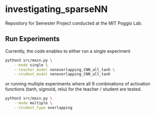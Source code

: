 # investigating_sparseNN

Repository for Semester Project conducted at the MIT Poggio Lab.


## Run Experiments

Currently, the code enables to either run a single experiment
```sh
python3 src/main.py \
    --mode single \
    --teacher_model nonoverlapping_CNN_all_tanh \
    --student_model nonoverlapping_CNN_all_tanh
```

or running multiple experiments where all 9 combinations of activation functions (tanh, sigmoid, relu) for the teacher / student are tested.
```sh
python3 src/main.py \
    --mode multiple \
    --student_type overlapping
```
